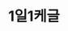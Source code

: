 ---
title: "1일1케글"
permalink: /categories/1일1케글/
layout: category
author_profile: true
taxonomy: 1일1케글
--- 